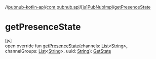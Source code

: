 //[pubnub-kotlin-api](../../../index.md)/[com.pubnub.api](../index.md)/[[js]PubNubImpl](index.md)/[getPresenceState](get-presence-state.md)

# getPresenceState

[js]\
open override fun [getPresenceState](get-presence-state.md)(channels: [List](https://kotlinlang.org/api/core/kotlin-stdlib/kotlin.collections/-list/index.html)&lt;[String](https://kotlinlang.org/api/core/kotlin-stdlib/kotlin/-string/index.html)&gt;, channelGroups: [List](https://kotlinlang.org/api/core/kotlin-stdlib/kotlin.collections/-list/index.html)&lt;[String](https://kotlinlang.org/api/core/kotlin-stdlib/kotlin/-string/index.html)&gt;, uuid: [String](https://kotlinlang.org/api/core/kotlin-stdlib/kotlin/-string/index.html)): [GetState](../../com.pubnub.api.endpoints.presence/-get-state/index.md)
